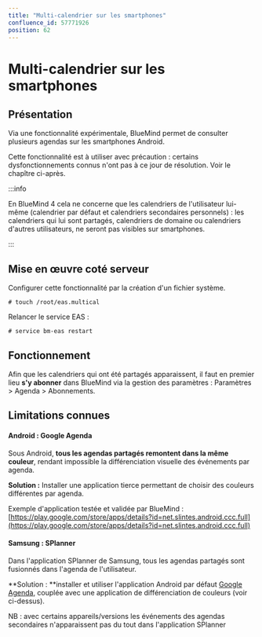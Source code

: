 ```yaml
---
title: "Multi-calendrier sur les smartphones"
confluence_id: 57771926
position: 62
---
```

# Multi-calendrier sur les smartphones


## Présentation

Via une fonctionnalité expérimentale, BlueMind permet de consulter plusieurs agendas sur les smartphones Android.

Cette fonctionnalité est à utiliser avec précaution : certains dysfonctionnements connus n'ont pas à ce jour de résolution. Voir le chapître ci-après.


:::info

En BlueMind 4 cela ne concerne que les calendriers de l'utilisateur lui-même (calendrier par défaut et calendriers secondaires personnels) : les calendriers qui lui sont partagés, calendriers de domaine ou calendriers d'autres utilisateurs, ne seront pas visibles sur smartphones.

:::

## Mise en œuvre coté serveur

Configurer cette fonctionnalité par la création d'un fichier système.


```
# touch /root/eas.multical
```


Relancer le service EAS :


```
# service bm-eas restart
```


## Fonctionnement

Afin que les calendriers qui ont été partagés apparaissent, il faut en premier lieu **s'y abonner** dans BlueMind via la gestion des paramètres : Paramètres > Agenda > Abonnements.

## Limitations connues

#### Android : Google Agenda

Sous Android, **tous les agendas partagés remontent dans la même couleur**, rendant impossible la différenciation visuelle des événements par agenda.

**Solution :** Installer une application tierce permettant de choisir des couleurs différentes par agenda.

Exemple d'application testée et validée par BlueMind : [https://play.google.com/store/apps/details?id=net.slintes.android.ccc.full](https://play.google.com/store/apps/details?id=net.slintes.android.ccc.full)

#### Samsung : SPlanner

Dans l'application SPlanner de Samsung, tous les agendas partagés sont fusionnés dans l'agenda de l'utilisateur.

**Solution : **installer et utiliser l'application Android par défaut [Google Agenda](https://play.google.com/store/apps/details?id=com.google.android.calendar), couplée avec une application de différenciation de couleurs (voir ci-dessus).

NB : avec certains appareils/versions les événements des agendas secondaires n'apparaissent pas du tout dans l'application SPlanner

